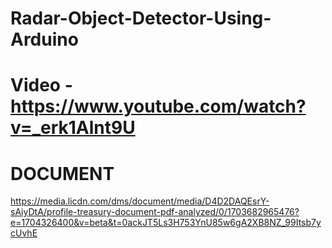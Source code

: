 # Radar-Object-Detector-Using-Arduino

# Video - https://www.youtube.com/watch?v=_erk1Alnt9U

# DOCUMENT
https://media.licdn.com/dms/document/media/D4D2DAQEsrY-sAiyDtA/profile-treasury-document-pdf-analyzed/0/1703682965476?e=1704326400&v=beta&t=0ackJT5Ls3H753YnU85w6gA2XB8NZ_99Itsb7ycUvhE
